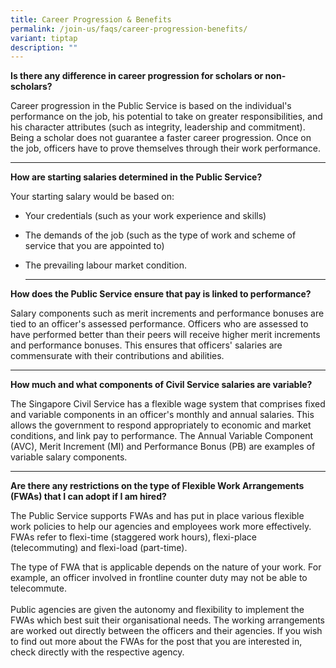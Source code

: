 ```yaml
---
title: Career Progression & Benefits
permalink: /join-us/faqs/career-progression-benefits/
variant: tiptap
description: ""
---
```

<p><strong>Is there any difference in career progression for scholars or non-scholars?</strong>
</p>
<p>Career progression in the Public Service is based on the individual's
performance on the job, his potential to take on greater responsibilities,
and his character attributes (such as integrity, leadership and commitment).
Being a scholar does not guarantee a faster career progression. Once on
the job, officers have to prove themselves through their work performance.</p>
<hr>
<p><strong>How are starting salaries determined in the Public Service?</strong>
</p>
<p>Your starting salary would be based on:</p>
<ul>
<li>
<p>Your credentials (such as your work experience and skills)</p>
</li>
<li>
<p>The demands of the job (such as the type of work and scheme of service
that you are appointed to)</p>
</li>
<li>
<p>The prevailing labour market condition.</p>
<hr>
</li>
</ul>
<p><strong>How does the Public Service ensure that pay is linked to performance?</strong>
</p>
<p>Salary components such as merit increments and performance bonuses are
tied to an officer's assessed performance. Officers who are assessed to
have performed better than their peers will receive higher merit increments
and performance bonuses. This ensures that officers' salaries are commensurate
with their contributions and abilities.</p>
<hr>
<p><strong>How much and what components of Civil Service salaries are variable?</strong>
</p>
<p>The Singapore Civil Service has a flexible wage system that comprises
fixed and variable components in an officer's monthly and annual salaries.
This allows the government to respond appropriately to economic and market
conditions, and link pay to performance. The Annual Variable Component
(AVC), Merit Increment (MI) and Performance Bonus (PB) are examples of
variable salary components.</p>
<hr>
<p><strong>Are there any restrictions on the type of Flexible Work Arrangements (FWAs) that I can adopt if I am hired?</strong>
</p>
<p>The Public Service supports FWAs and has put in place various flexible
work policies to help our agencies and employees work more effectively.
FWAs refer to flexi-time (staggered work hours), flexi-place (telecommuting)
and flexi-load (part-time).</p>
<p>The type of FWA that is applicable depends on the nature of your work.
For example, an officer involved in frontline counter duty may not be able
to telecommute.
<br>
<br>Public agencies are given the autonomy and flexibility to implement the
FWAs which best suit their organisational needs. The working arrangements
are worked out directly between the officers and their agencies. If you
wish to find out more about the FWAs for the post that you are interested
in, check directly with the respective agency.</p>